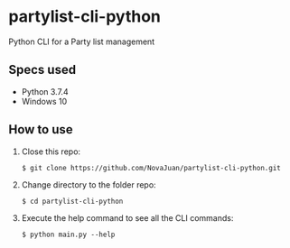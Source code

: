 # partylist-cli-python
Python CLI for a Party list management

## Specs used
- Python 3.7.4
- Windows 10

## How to use
1. Close this repo:
   ```
   $ git clone https://github.com/NovaJuan/partylist-cli-python.git
   ```
2. Change directory to the folder repo:
   ```
   $ cd partylist-cli-python
   ```
3. Execute the help command to see all the CLI commands:
   ```
   $ python main.py --help
   ```

